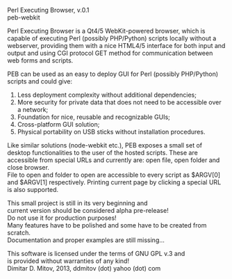 Perl Executing Browser, v.0.1  
peb-webkit

Perl Executing Browser is a Qt4/5 WebKit-powered browser,
which is capable of executing Perl (possibly PHP/Python) scripts locally without a webserver,
providing them with a nice HTML4/5 interface for both input and output and
using CGI protocol GET method for communication between web forms and scripts.

PEB can be used as an easy to deploy GUI for Perl (possibly PHP/Python) scripts and could give:
1. Less deployment complexity without additional dependencies;  
2. More security for private data that does not need to be accessible over a network;  
3. Foundation for nice, reusable and recognizable GUIs;  
4. Cross-platform GUI solution;  
5. Physical portability on USB sticks without installation procedures.  

Like similar solutions (node-webkit etc.), PEB exposes a small set of desktop functionalities
to the user of the hosted scripts. These are accessible from special URLs and currently are:
open file, open folder and close browser.  
File to open and folder to open are accessible to every script as $ARGV[0] and $ARGV[1] respectively.
Printing current page by clicking a special URL is also supported.  

This small project is still in its very beginning and  
current version should be considered alpha pre-release!  
Do not use it for production purposes!  
Many features have to be polished and some have to be created from scratch.  
Documentation and proper examples are still missing...  

This software is licensed under the terms of GNU GPL v.3 and  
is provided without warranties of any kind!  
Dimitar D. Mitov, 2013, ddmitov (dot) yahoo (dot) com
 

